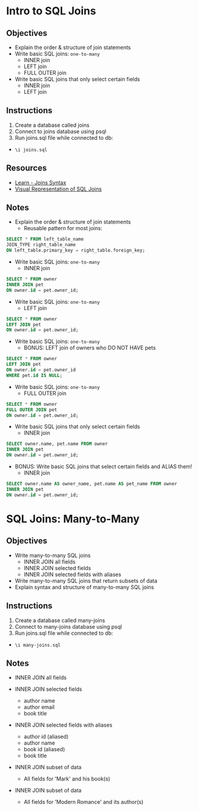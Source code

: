 # Intro to SQL Joins

## Objectives

* Explain the order & structure of join statements
* Write basic SQL joins: `one-to-many`
  - INNER join
  - LEFT join
  - FULL OUTER join
* Write basic SQL joins that only select certain fields
  - INNER join
  - LEFT join

## Instructions

1. Create a database called joins
2. Connect to joins database using psql
3. Run joins.sql file while connected to db:
  - `\i joins.sql`

## Resources

* [Learn - Joins Syntax](https://github.com/gSchool/sql-curriculum/blob/master/Joins.md#joins---syntax)
* [Visual Representation of SQL Joins](https://www.codeproject.com/Articles/33052/Visual-Representation-of-SQL-Joins)

## Notes

* Explain the order & structure of join statements
  - Reusable pattern for most joins:
```sql
SELECT * FROM left_table_name
JOIN_TYPE right_table_name
ON left_table.primary_key = right_table.foreign_key;
```

* Write basic SQL joins: `one-to-many`
  - INNER join
```sql
SELECT * FROM owner
INNER JOIN pet
ON owner.id = pet.owner_id;
```

* Write basic SQL joins: `one-to-many`
  - LEFT join
```sql
SELECT * FROM owner
LEFT JOIN pet
ON owner.id = pet.owner_id;
```

* Write basic SQL joins: `one-to-many`
  - BONUS: LEFT join of owners who DO NOT HAVE pets
```sql
SELECT * FROM owner
LEFT JOIN pet
ON owner.id = pet.owner_id
WHERE pet.id IS NULL;
```

* Write basic SQL joins: `one-to-many`
  - FULL OUTER join
```sql
SELECT * FROM owner
FULL OUTER JOIN pet
ON owner.id = pet.owner_id;
```

* Write basic SQL joins that only select certain fields
  - INNER join
```sql
SELECT owner.name, pet.name FROM owner
INNER JOIN pet
ON owner.id = pet.owner_id;
```

* BONUS: Write basic SQL joins that select certain fields and ALIAS them!
  - INNER join
```sql
SELECT owner.name AS owner_name, pet.name AS pet_name FROM owner
INNER JOIN pet
ON owner.id = pet.owner_id;
```



# SQL Joins: Many-to-Many

## Objectives

* Write many-to-many SQL joins
  - INNER JOIN all fields
  - INNER JOIN selected fields
  - INNER JOIN selected fields with aliases
* Write many-to-many SQL joins that return subsets of data
* Explain syntax and structure of many-to-many SQL joins

## Instructions

1. Create a database called many-joins
2. Connect to many-joins database using psql
3. Run joins.sql file while connected to db:
  - `\i many-joins.sql`

## Notes

* INNER JOIN all fields

* INNER JOIN selected fields
  - author name
  - author email
  - book title

* INNER JOIN selected fields with aliases
  - author id (aliased)
  - author name
  - book id (aliased)
  - book title

* INNER JOIN subset of data
  - All fields for 'Mark' and his book(s)

* INNER JOIN subset of data
  - All fields for 'Modern Romance' and its author(s)
  